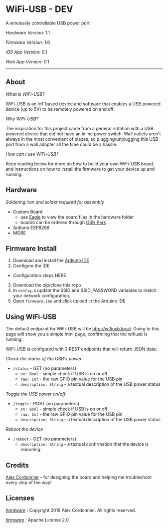 # WiFi-USB - DEV #
A wirelessly controllable USB power port


_Hardware Version:_ 1.1

_Firmware Version:_ 1.0

_iOS App Version_: 0.1

_Web App Version_: 0.1

---

## About ##

_What is WiFi-USB?_

WiFi-USB is an IoT based device and software that enables a USB powered device (up to 5V) to be remotely powered on and off.

_Why WiFi-USB?_

The inspiration for this project came from a general irritation with a USB powered device that did not have an inline power switch. Wall outlets aren't always in the most convenient of places, so plugging/unplugging this USB port from a wall adapter all the time could be a hassle.

_How can I use WiFi-USB?_

Keep reading below for more on how to build your own WiFi-USB board, and instructions on how to install the firmware to get your device up and running.

## Hardware ##

_Soldering iron and solder required for assembly_

* Custom Board
  * use [Eagle](http://www.cadsoftusa.com/download-eagle/) to view the board files in the hardware folder
  * boards can be ordered through [OSH Park](https://oshpark.com/)
* Ardiuno ESP8266
* MORE

## Firmware Install ##


1. Download and install the [Ardiuno IDE](https://www.arduino.cc/en/Main/Software)
2. Configure the IDE
  * Configuration steps HERE
3. Download the zip/clone this repo
4. In `config.h` update the SSID and SSID_PASSWORD variables to match your network configuration.
5. Open `firmware.imo` and click upload in the Arduino IDE

## Using WiFi-USB ##


The default endpoint for WiFi-USB will be http://wifiusb.local. Going to this page will show you a simple html page, confirming that the wifiusb is running.

WiFi-USB is configured with 3 REST endpoints that will return JSON data:


_Check the status of the USB's power_
* `/status` - GET (no parameters)
  * `on: Bool` - simple check if USB is on or off
  * `raw: Int` - the raw GPIO pin value for the USB pin 
  * `description: String` - a textual description of the USB power status


_Toggle the USB power on/off_
* `/toggle` - POST (no parameters)
  * `on: Bool` - simple check if USB is on or off
  * `raw: Int` - the raw GPIO pin value for the USB pin 
  * `description: String` - a textual description of the USB power status


_Reboot the device_
* `/reboot` - GET (no parameters)
  * `description: String` - a textual confirmation that the device is rebooting


## Credits ##


[Alex Cordonnier](https://github.com/ajcord) - for designing the board and helping me troubleshoot every step of the way!

## Licenses ##


[_hardware_](https://github.com/EPICmynamesBG/WiFi-USB/blob/master/hardware/LICENSE) : Copyright 2016 Alex Cordonnier. All rights reserved.

[_firmware_](https://github.com/EPICmynamesBG/WiFi-USB/blob/master/firmware/LICENSE) : Apache License 2.0
